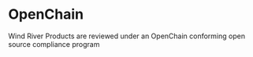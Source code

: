 # OpenChain
Wind River Products are reviewed under an OpenChain conforming open source compliance program
